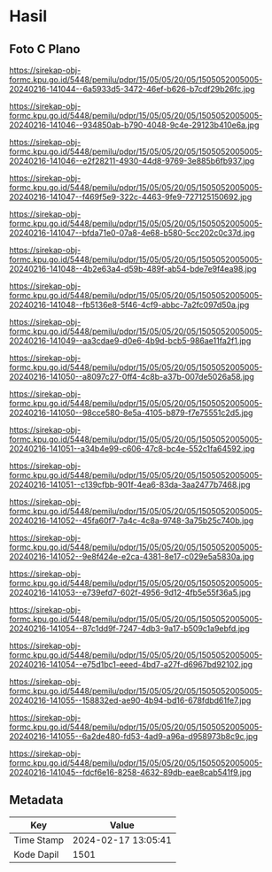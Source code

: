 # Hasil

## Foto C Plano

https://sirekap-obj-formc.kpu.go.id/5448/pemilu/pdpr/15/05/05/20/05/1505052005005-20240216-141044--6a5933d5-3472-46ef-b626-b7cdf29b26fc.jpg

https://sirekap-obj-formc.kpu.go.id/5448/pemilu/pdpr/15/05/05/20/05/1505052005005-20240216-141046--934850ab-b790-4048-9c4e-29123b410e6a.jpg

https://sirekap-obj-formc.kpu.go.id/5448/pemilu/pdpr/15/05/05/20/05/1505052005005-20240216-141046--e2f28211-4930-44d8-9769-3e885b6fb937.jpg

https://sirekap-obj-formc.kpu.go.id/5448/pemilu/pdpr/15/05/05/20/05/1505052005005-20240216-141047--f469f5e9-322c-4463-9fe9-727125150692.jpg

https://sirekap-obj-formc.kpu.go.id/5448/pemilu/pdpr/15/05/05/20/05/1505052005005-20240216-141047--bfda71e0-07a8-4e68-b580-5cc202c0c37d.jpg

https://sirekap-obj-formc.kpu.go.id/5448/pemilu/pdpr/15/05/05/20/05/1505052005005-20240216-141048--4b2e63a4-d59b-489f-ab54-bde7e9f4ea98.jpg

https://sirekap-obj-formc.kpu.go.id/5448/pemilu/pdpr/15/05/05/20/05/1505052005005-20240216-141048--fb5136e8-5f46-4cf9-abbc-7a2fc097d50a.jpg

https://sirekap-obj-formc.kpu.go.id/5448/pemilu/pdpr/15/05/05/20/05/1505052005005-20240216-141049--aa3cdae9-d0e6-4b9d-bcb5-986ae11fa2f1.jpg

https://sirekap-obj-formc.kpu.go.id/5448/pemilu/pdpr/15/05/05/20/05/1505052005005-20240216-141050--a8097c27-0ff4-4c8b-a37b-007de5026a58.jpg

https://sirekap-obj-formc.kpu.go.id/5448/pemilu/pdpr/15/05/05/20/05/1505052005005-20240216-141050--98cce580-8e5a-4105-b879-f7e75551c2d5.jpg

https://sirekap-obj-formc.kpu.go.id/5448/pemilu/pdpr/15/05/05/20/05/1505052005005-20240216-141051--a34b4e99-c606-47c8-bc4e-552c1fa64592.jpg

https://sirekap-obj-formc.kpu.go.id/5448/pemilu/pdpr/15/05/05/20/05/1505052005005-20240216-141051--c139cfbb-901f-4ea6-83da-3aa2477b7468.jpg

https://sirekap-obj-formc.kpu.go.id/5448/pemilu/pdpr/15/05/05/20/05/1505052005005-20240216-141052--45fa60f7-7a4c-4c8a-9748-3a75b25c740b.jpg

https://sirekap-obj-formc.kpu.go.id/5448/pemilu/pdpr/15/05/05/20/05/1505052005005-20240216-141052--9e8f424e-e2ca-4381-8e17-c029e5a5830a.jpg

https://sirekap-obj-formc.kpu.go.id/5448/pemilu/pdpr/15/05/05/20/05/1505052005005-20240216-141053--e739efd7-602f-4956-9d12-4fb5e55f36a5.jpg

https://sirekap-obj-formc.kpu.go.id/5448/pemilu/pdpr/15/05/05/20/05/1505052005005-20240216-141054--87c1dd9f-7247-4db3-9a17-b509c1a9ebfd.jpg

https://sirekap-obj-formc.kpu.go.id/5448/pemilu/pdpr/15/05/05/20/05/1505052005005-20240216-141054--e75d1bc1-eeed-4bd7-a27f-d6967bd92102.jpg

https://sirekap-obj-formc.kpu.go.id/5448/pemilu/pdpr/15/05/05/20/05/1505052005005-20240216-141055--158832ed-ae90-4b94-bd16-678fdbd61fe7.jpg

https://sirekap-obj-formc.kpu.go.id/5448/pemilu/pdpr/15/05/05/20/05/1505052005005-20240216-141055--6a2de480-fd53-4ad9-a96a-d958973b8c9c.jpg

https://sirekap-obj-formc.kpu.go.id/5448/pemilu/pdpr/15/05/05/20/05/1505052005005-20240216-141045--fdcf6e16-8258-4632-89db-eae8cab541f9.jpg


## Metadata

| Key        | Value               |
| ---------- | ------------------- |
| Time Stamp | 2024-02-17 13:05:41 |
| Kode Dapil | 1501                |



